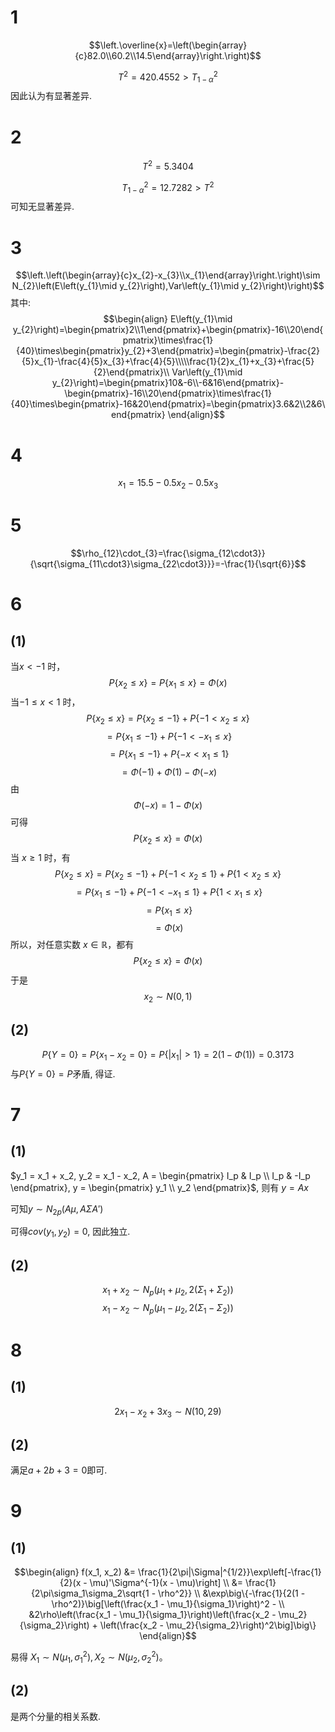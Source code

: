 


# 1

$$\left.\overline{x}=\left(\begin{array}{c}82.0\\60.2\\14.5\end{array}\right.\right)$$

$$T^2 = 420.4552 > T_{1-\alpha}^2$$
因此认为有显著差异.


# 2

$$T^2 = 5.3404$$

$$ T_{1-\alpha}^2 = 12.7282 > T^2$$
可知无显著差异.

# 3

$$\left.\left(\begin{array}{c}x_{2}-x_{3}\\x_{1}\end{array}\right.\right)\sim N_{2}\left(E\left(y_{1}\mid y_{2}\right),Var\left(y_{1}\mid y_{2}\right)\right)$$
其中:
$$\begin{align}
E\left(y_{1}\mid y_{2}\right)=\begin{pmatrix}2\\1\end{pmatrix}+\begin{pmatrix}-16\\20\end{pmatrix}\times\frac{1}{40}\times\begin{pmatrix}y_{2}+3\end{pmatrix}=\begin{pmatrix}-\frac{2}{5}x_{1}-\frac{4}{5}x_{3}+\frac{4}{5}\\\\\frac{1}{2}x_{1}+x_{3}+\frac{5}{2}\end{pmatrix}\\
Var\left(y_{1}\mid y_{2}\right)=\begin{pmatrix}10&-6\\-6&16\end{pmatrix}-\begin{pmatrix}-16\\20\end{pmatrix}\times\frac{1}{40}\times\begin{pmatrix}-16&20\end{pmatrix}=\begin{pmatrix}3.6&2\\2&6\end{pmatrix}
\end{align}$$


# 4


$$x_{1}=15.5-0.5x_{2}-0.5x_{3}$$

# 5


$$\rho_{12}\cdot_{3}=\frac{\sigma_{12\cdot3}}{\sqrt{\sigma_{11\cdot3}\sigma_{22\cdot3}}}=-\frac{1}{\sqrt{6}}$$


# 6

## (1)

当$x < -1$ 时，$$ P\{ x_2 \leq x \} = P\{ x_1 \leq x \} = \Phi(x) $$
当$-1 \leq x < 1$ 时， $$ P\{ x_2 \leq x \} = P\{ x_2 \leq -1 \} + P\{ -1 < x_2 \leq x \} $$ $$ = P\{ x_1 \leq -1 \} + P\{ -1 < -x_1 \leq x \} $$ $$ = P\{ x_1 \leq -1 \} + P\{ -x < x_1 \leq 1 \} $$ $$ = \Phi(-1) + \Phi(1) - \Phi(-x) $$
由 $$\Phi(-x) = 1 - \Phi(x)$$ 可得 $$ P\{ x_2 \leq x \} = \Phi(x) $$
当 $x \geq 1$ 时，有 $$ P\{ x_2 \leq x \} = P\{ x_2 \leq -1 \} + P\{ -1 < x_2 \leq 1 \} + P\{ 1 < x_2 \leq x \} $$ $$ = P\{ x_1 \leq -1 \} + P\{ -1 < -x_1 \leq 1 \} + P\{ 1 < x_1 \leq x \} $$ $$ = P\{ x_1 \leq x \} $$ $$ = \Phi(x) $$
所以，对任意实数 $x \in \mathbb{R}$，都有 $$ P\{ x_2 \leq x \} = \Phi(x) $$
于是 $$ x_2 \sim N(0, 1) $$

## (2)

$$P\{Y=0\}=P\{ x_{1}-x_{2}=0\}=P\{|x_{1}|>1\}=2\left(1-\Phi\left(1\right)\right)=0.3173$$
与$P\{Y=0\}=P$矛盾, 得证.


# 7

## (1)

$y_1 = x_1 + x_2, y_2 = x_1 - x_2, A = \begin{pmatrix} I_p & I_p \\ I_p & -I_p \end{pmatrix}, y = \begin{pmatrix} y_1 \\ y_2 \end{pmatrix}$, 则有 $y = Ax$

可知$y \sim N_{2p} (A\mu, A\Sigma A')$

可得$cov(y_1, y_2) = 0$, 因此独立.

## (2)


$$ x_1 + x_2 \sim N_p (\mu_1 + \mu_2, 2(\Sigma_1 + \Sigma_2))$$
$$x_1 - x_2 \sim N_p (\mu_1 - \mu_2, 2(\Sigma_1 - \Sigma_2)) $$

# 8

## (1)

$$2x_{1}-x_{2}+3x_{3}\sim N\left(10,29\right)$$

## (2)

满足$a+2b+3=0$即可.


# 9

## (1)
$$\begin{align}
f(x_1, x_2) 
&= \frac{1}{2\pi|\Sigma|^{1/2}}\exp\left[-\frac{1}{2}(x - \mu)'\Sigma^{-1}(x - \mu)\right] \\
&= \frac{1}{2\pi\sigma_1\sigma_2\sqrt{1 - \rho^2}} \\
&\exp\big\{-\frac{1}{2(1 - \rho^2)}\big[\left(\frac{x_1 - \mu_1}{\sigma_1}\right)^2 - \\
&2\rho\left(\frac{x_1 - \mu_1}{\sigma_1}\right)\left(\frac{x_2 - \mu_2}{\sigma_2}\right) + \left(\frac{x_2 - \mu_2}{\sigma_2}\right)^2\big]\big\} 
\end{align}$$

易得 $X_1 \sim N(\mu_1, \sigma_1^2), X_2 \sim N(\mu_2, \sigma_2^2)$。


## (2)

是两个分量的相关系数.





